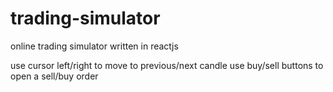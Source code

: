 # trading-simulator
online trading simulator written in reactjs

use cursor left/right to move to previous/next candle
use buy/sell buttons to open a sell/buy order
